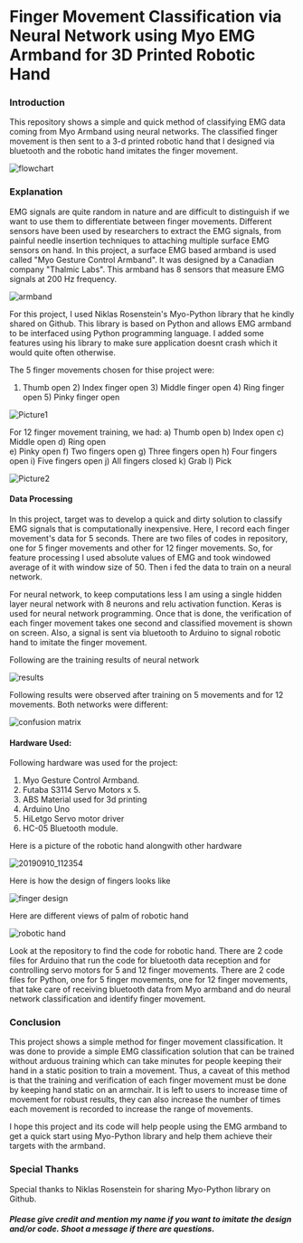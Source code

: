 # Finger Movement Classification via Neural Network using Myo EMG Armband for 3D Printed Robotic Hand

### Introduction
This repository shows a simple and quick method of classifying EMG data coming from Myo Armband using neural networks. The classified finger movement is then sent to a 3-d printed robotic hand that I designed via bluetooth and the robotic hand imitates the finger movement.

![flowchart](https://user-images.githubusercontent.com/41015749/66622987-681c4c80-ebaf-11e9-8ee5-1998cdfc2ac2.png)

### Explanation 
EMG signals are quite random in nature and are difficult to distinguish if we want to use them to differentiate between finger movements. Different sensors have been used by researchers to extract the EMG signals, from painful needle insertion techniques to attaching multiple surface EMG sensors on hand. In this project, a surface EMG based armband is used called "Myo Gesture Control Armband". It was designed by a Canadian company "Thalmic Labs". This armband has 8 sensors that measure EMG signals at 200 Hz frequency.

![armband](https://user-images.githubusercontent.com/41015749/66623030-8bdf9280-ebaf-11e9-9288-cdeb6f932af4.png)

For this project, I used Niklas Rosenstein's Myo-Python library that he kindly shared on Github. This library is based on Python and allows EMG armband to be interfaced using Python programming language. I added some features using his library to make sure application doesnt crash which it would quite often otherwise.
 
The 5 finger movements chosen for thise project were:
1) Thumb open   2) Index finger open  3) Middle finger open  4) Ring finger open  5) Pinky finger open
 
 ![Picture1](https://user-images.githubusercontent.com/41015749/66705672-5a6de080-ecef-11e9-8732-b253c6e4dec9.png)
 
For 12 finger movement training, we had:
a) Thumb open	b) Index open	c) Middle open	d) Ring open	
e) Pinky open	f) Two fingers open	g) Three fingers open	h) Four fingers open
i) Five fingers open	j) All fingers closed	k) Grab		l) Pick
 
 ![Picture2](https://user-images.githubusercontent.com/41015749/66705674-5c37a400-ecef-11e9-825e-07724736ec94.png)
 
#### Data Processing
In this project, target was to develop a quick and dirty solution to classify EMG signals that is computationally inexpensive. Here, I record each finger movement's data for 5 seconds. There are two files of codes in repository, one for 5 finger movements and other for 12 finger movements. So, for feature processing I used absolute values of EMG and took windowed average of it with window size of 50. Then i fed the data to train on a neural network.

For neural network, to keep computations less I am using a single hidden layer neural network with 8 neurons and relu activation function. Keras is used for neural network programming. Once that is done, the verification of each finger movement takes one second and classified movement is shown on screen. Also, a signal is sent via bluetooth to Arduino to signal robotic hand to imitate the finger movement.

Following are the training results of neural network 

![results](https://user-images.githubusercontent.com/41015749/66623043-9b5edb80-ebaf-11e9-909f-e4206ddf390a.png)

Following results were observed after training on 5 movements and for 12 movements. Both networks were different:

![confusion matrix](https://user-images.githubusercontent.com/41015749/66623050-a580da00-ebaf-11e9-815e-ea612c73b644.jpg)

#### Hardware Used:
Following hardware was used for the project:
1) Myo Gesture Control Armband.
2) Futaba S3114 Servo Motors x 5.
3) ABS Material used for 3d printing
4) Arduino Uno
5) HiLetgo Servo motor driver
6) HC-05 Bluetooth module.

Here is a picture of the robotic hand alongwith other hardware

![20190910_112354](https://user-images.githubusercontent.com/41015749/66623057-afa2d880-ebaf-11e9-8382-a1852b5388de.jpg)

Here is how the design of fingers looks like

![finger design](https://user-images.githubusercontent.com/41015749/66623074-bf222180-ebaf-11e9-9fce-445f176eea32.jpg)

Here are different views of palm of robotic hand

![robotic hand](https://user-images.githubusercontent.com/41015749/66623082-cba67a00-ebaf-11e9-9a7d-74349d522b87.jpg)

Look at the repository to find the code for robotic hand. There are 2 code files for Arduino that run the code for bluetooth data reception and for controlling servo motors for 5 and 12 finger movements. There are 2 code files for Python, one for 5 finger movements, one for 12 finger movements, that take care of receiving bluetooth data from Myo armband and do neural network classification and identify finger movement.

### Conclusion
This project shows a simple method for finger movement classification. It was done to provide a simple EMG classification solution that can be trained without arduous training which can take minutes for people keeping their hand in a static position to train a movement. Thus, a caveat of this method is that the training and verification of each finger movement must be done by keeping hand static on an armchair. It is left to users to increase time of movement for robust results, they can also increase the number of times each movement is recorded to increase the range of movements.

I hope this project and its code will help people using the EMG armband to get a quick start using Myo-Python library and help them achieve their targets with the armband.

### Special Thanks 
Special thanks to Niklas Rosenstein for sharing Myo-Python library on Github.

##### Please give credit and mention my name if you want to imitate the design and/or code. Shoot a message if there are questions.


